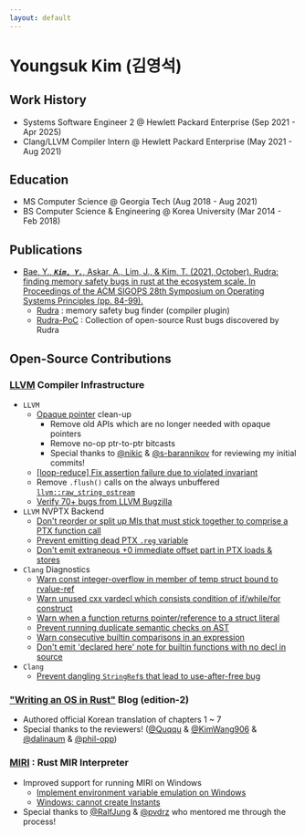 ```yaml
---
layout: default
---
```


# Youngsuk Kim (김영석)

## Work History
* Systems Software Engineer 2 @ Hewlett Packard Enterprise (Sep 2021 - Apr 2025)
* Clang/LLVM Compiler Intern @ Hewlett Packard Enterprise (May 2021 - Aug 2021)

## Education
* MS Computer Science @ Georgia Tech (Aug 2018 - Aug 2021)
* BS Computer Science & Engineering @ Korea University (Mar 2014 - Feb 2018)

## Publications
* [Bae, Y., ***`Kim, Y.`***, Askar, A., Lim, J., & Kim, T. (2021, October). Rudra: finding memory safety bugs in rust at the ecosystem scale. In Proceedings of the ACM SIGOPS 28th Symposium on Operating Systems Principles (pp. 84-99).](https://dl.acm.org/doi/10.1145/3477132.3483570)
  * [Rudra](https://github.com/sslab-gatech/Rudra) : memory safety bug finder (compiler plugin)
  * [Rudra-PoC](https://github.com/sslab-gatech/Rudra-PoC) : Collection of open-source Rust bugs discovered by Rudra

## Open-Source Contributions

### [LLVM](https://github.com/llvm/llvm-project/commits?author=JOE1994) Compiler Infrastructure
* `LLVM`
  * [Opaque pointer](https://llvm.org/docs/OpaquePointers.html) clean-up
    * Remove old APIs which are no longer needed with opaque pointers
    * Remove no-op ptr-to-ptr bitcasts
    * Special thanks to [@nikic](https://github.com/nikic) & [@s-barannikov](https://github.com/s-barannikov) for reviewing my initial commits!
  * [[loop-reduce] Fix assertion failure due to violated invariant](https://github.com/llvm/llvm-project/pull/112576)
  * Remove `.flush()` calls on the always unbuffered [`llvm::raw_string_ostream`](https://llvm.org/doxygen/classllvm_1_1raw__string__ostream.html)
  * [Verify 70+ bugs from LLVM Bugzilla](https://github.com/llvm/llvm-project/issues?q=label%3Abugzilla+commenter%3AJOE1994)
* `LLVM` NVPTX Backend
  * [Don't reorder or split up MIs that must stick together to comprise a PTX function call](https://github.com/llvm/llvm-project/pull/116522)
  * [Prevent emitting dead PTX `.reg` variable](https://github.com/llvm/llvm-project/pull/89004)
  * [Don't emit extraneous +0 immediate offset part in PTX loads & stores](https://github.com/llvm/llvm-project/pull/113017)
* `Clang` Diagnostics
  * [Warn const integer-overflow in member of temp struct bound to rvalue-ref](https://github.com/llvm/llvm-project/pull/117225)
  * [Warn unused cxx vardecl which consists condition of if/while/for construct](https://github.com/llvm/llvm-project/pull/87348)
  * [Warn when a function returns pointer/reference to a struct literal](https://github.com/llvm/llvm-project/pull/83741)
  * [Prevent running duplicate semantic checks on AST](https://github.com/llvm/llvm-project/pull/90625)
  * [Warn consecutive builtin comparisons in an expression](https://github.com/llvm/llvm-project/pull/92200)
  * [Don't emit 'declared here' note for builtin functions with no decl in source](https://github.com/llvm/llvm-project/pull/93394)
* `Clang`
  * [Prevent dangling `StringRef`s that lead to use-after-free bug](https://github.com/llvm/llvm-project/pull/98699)

### ["Writing an OS in Rust"](https://github.com/phil-opp/blog_os/commits?author=JOE1994) Blog (edition-2)
* Authored official Korean translation of chapters 1 ~ 7
* Special thanks to the reviewers! ([@Quqqu](https://github.com/QuqqU) & [@KimWang906](https://github.com/KimWang906) & [@dalinaum](https://github.com/dalinaum) & [@phil-opp](https://github.com/phil-opp))

### [MIRI](https://github.com/rust-lang/miri/commits?author=JOE1994) : Rust MIR Interpreter
* Improved support for running MIRI on Windows
  * [Implement environment variable emulation on Windows](https://github.com/rust-lang/miri/issues/707)
  * [Windows: cannot create Instants](https://github.com/rust-lang/miri/issues/1291)
* Special thanks to [@RalfJung](https://github.com/RalfJung) & [@pvdrz](https://github.com/pvdrz) who mentored me through the process!
